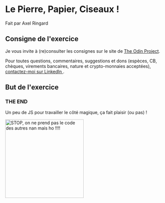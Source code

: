# Le Pierre, Papier, Ciseaux !
Fait par Axel Ringard

## Consigne de l'exercice

Je vous invite à (re)consulter les consignes sur le site de <a href="https://www.theodinproject.com/courses/web-development-101/lessons/rock-paper-scissors">The Odin Project</a>.

Pour toutes questions, commentaires, suggestions et dons (espèces, CB, chèques, virements bancaires, nature et crypto-monnaies acceptées), <a href="https://fr.linkedin.com/in/axel-ringard-307865178">
contactez-moi sur LinkedIn </a>.

## But de l'exercice


### THE END

Un peu de JS pour travailler le côté magique, ça fait plaisir (ou pas) !

<img src="https://media3.giphy.com/media/QHE5gWI0QjqF2/giphy.gif?cid=3640f6095c5afa536a6a62486b02d997" width='250' alt="STOP, on ne prend pas le code des autres nan mais ho !!!!" />

